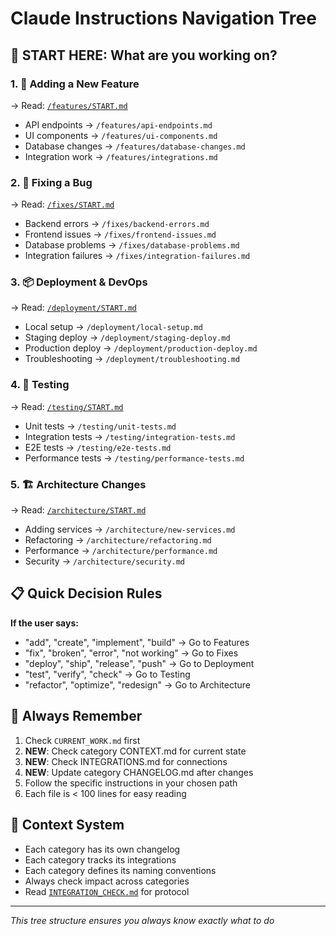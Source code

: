# Claude Instructions Navigation Tree

## 🎯 START HERE: What are you working on?

### 1. 🚀 **Adding a New Feature**
   → Read: [`/features/START.md`](./features/START.md)
   - API endpoints → `/features/api-endpoints.md`
   - UI components → `/features/ui-components.md`
   - Database changes → `/features/database-changes.md`
   - Integration work → `/features/integrations.md`

### 2. 🐛 **Fixing a Bug**
   → Read: [`/fixes/START.md`](./fixes/START.md)
   - Backend errors → `/fixes/backend-errors.md`
   - Frontend issues → `/fixes/frontend-issues.md`
   - Database problems → `/fixes/database-problems.md`
   - Integration failures → `/fixes/integration-failures.md`

### 3. 📦 **Deployment & DevOps**
   → Read: [`/deployment/START.md`](./deployment/START.md)
   - Local setup → `/deployment/local-setup.md`
   - Staging deploy → `/deployment/staging-deploy.md`
   - Production deploy → `/deployment/production-deploy.md`
   - Troubleshooting → `/deployment/troubleshooting.md`

### 4. 🧪 **Testing**
   → Read: [`/testing/START.md`](./testing/START.md)
   - Unit tests → `/testing/unit-tests.md`
   - Integration tests → `/testing/integration-tests.md`
   - E2E tests → `/testing/e2e-tests.md`
   - Performance tests → `/testing/performance-tests.md`

### 5. 🏗️ **Architecture Changes**
   → Read: [`/architecture/START.md`](./architecture/START.md)
   - Adding services → `/architecture/new-services.md`
   - Refactoring → `/architecture/refactoring.md`
   - Performance → `/architecture/performance.md`
   - Security → `/architecture/security.md`

## 📋 Quick Decision Rules

**If the user says:**
- "add", "create", "implement", "build" → Go to Features
- "fix", "broken", "error", "not working" → Go to Fixes
- "deploy", "ship", "release", "push" → Go to Deployment
- "test", "verify", "check" → Go to Testing
- "refactor", "optimize", "redesign" → Go to Architecture

## 🔄 Always Remember
1. Check `CURRENT_WORK.md` first
2. **NEW**: Check category CONTEXT.md for current state
3. **NEW**: Check INTEGRATIONS.md for connections
4. **NEW**: Update category CHANGELOG.md after changes
5. Follow the specific instructions in your chosen path
6. Each file is < 100 lines for easy reading

## 🧩 Context System
- Each category has its own changelog
- Each category tracks its integrations
- Each category defines its naming conventions
- Always check impact across categories
- Read [`INTEGRATION_CHECK.md`](./INTEGRATION_CHECK.md) for protocol

---
*This tree structure ensures you always know exactly what to do*